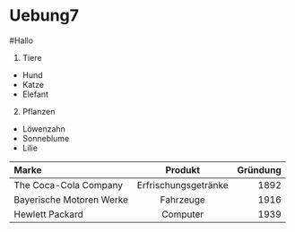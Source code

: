 Uebung7
=======
#Hallo
1. Tiere
 * Hund
 * Katze
 * Elefant
2. Pflanzen
 * Löwenzahn
 * Sonneblume
 * Lilie

| Marke | Produkt | Gründung | 
| :---- | :----: | ----: |
| The Coca-Cola Company | Erfrischungsgetränke | 1892 | 
| Bayerische Motoren Werke | Fahrzeuge | 1916 | 
| Hewlett Packard | Computer | 1939|

